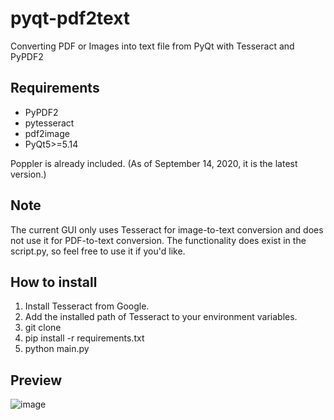 # pyqt-pdf2text
Converting PDF or Images into text file from PyQt with Tesseract and PyPDF2

## Requirements
* PyPDF2
* pytesseract
* pdf2image
* PyQt5>=5.14
  
Poppler is already included. (As of September 14, 2020, it is the latest version.)

## Note
The current GUI only uses Tesseract for image-to-text conversion and does not use it for PDF-to-text conversion. The functionality does exist in the script.py, so feel free to use it if you'd like.

## How to install
1. Install Tesseract from Google.
2. Add the installed path of Tesseract to your environment variables.
3. git clone
4. pip install -r requirements.txt
5. python main.py

## Preview
![image](https://github.com/yjg30737/pyqt-pdf2text/assets/55078043/9a26fed6-0e75-46c8-8cd7-1091740b1fb3)
